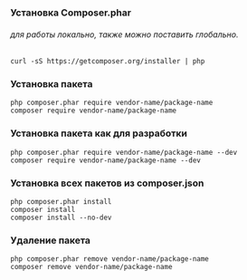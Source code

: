 ### Установка **Composer.phar**
###### для работы локально, также можно поставить глобально.   
```
curl -sS https://getcomposer.org/installer | php
```

### Установка пакета
```
php composer.phar require vendor-name/package-name
composer require vendor-name/package-name
```

### Установка пакета как для разработки
```
php composer.phar require vendor-name/package-name --dev
composer require vendor-name/package-name --dev
```

### Установка всех пакетов из composer.json
```
php composer.phar install
composer install
composer install --no-dev
```


### Удаление пакета
```
php composer.phar remove vendor-name/package-name
composer remove vendor-name/package-name
```

